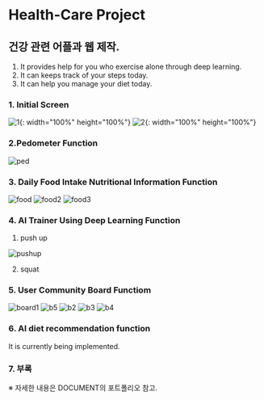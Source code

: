 # Health-Care Project
## 건강 관련 어플과 웹 제작.
1. It provides help for you who exercise alone through deep learning.
2. It can keeps track of your steps today.
3. It can help you manage your diet today.

### 1. Initial Screen
![1](https://user-images.githubusercontent.com/49589578/112152765-fbbbce80-8c25-11eb-9948-2f8ddfb00555.jpg){: width="100%" height="100%"}
![2](https://user-images.githubusercontent.com/49589578/112152761-fb233800-8c25-11eb-9acd-b1e89f8c75c6.jpg){: width="100%" height="100%"}

### 2.Pedometer Function
![ped](https://user-images.githubusercontent.com/49589578/112153032-3a518900-8c26-11eb-8cbc-4c5792767bfb.jpg)

### 3. Daily Food Intake Nutritional Information Function
![food](https://user-images.githubusercontent.com/49589578/112152810-07a79080-8c26-11eb-9cc7-9a383b780d96.jpg)
![food2](https://user-images.githubusercontent.com/49589578/112152815-08d8bd80-8c26-11eb-9230-bb0f5a52717f.jpg)
![food3](https://user-images.githubusercontent.com/49589578/112152816-09715400-8c26-11eb-8d92-6eaa266d483a.jpg)

### 4. AI Trainer Using Deep Learning Function
1. push up

![pushup](https://user-images.githubusercontent.com/49589578/112151304-6b30be80-8c24-11eb-88d3-d74173ec1a00.gif)

2. squat

### 5. User Community Board Functiom
![board1](https://user-images.githubusercontent.com/49589578/112150165-2193a400-8c23-11eb-888d-2cebc2ec9098.jpg)
![b5](https://user-images.githubusercontent.com/49589578/112151151-42102e00-8c24-11eb-8cfe-dc42c4c67c33.jpg)
![b2](https://user-images.githubusercontent.com/49589578/112151154-43415b00-8c24-11eb-9601-e0080d19c807.jpg)
![b3](https://user-images.githubusercontent.com/49589578/112151155-43415b00-8c24-11eb-9478-13fd7d369e89.jpg)
![b4](https://user-images.githubusercontent.com/49589578/112151159-43d9f180-8c24-11eb-90e5-f6112819474a.jpg)

### 6. AI diet recommendation function
It is currently being implemented.

### 7. 부록
※ 자세한 내용은 DOCUMENT의 포트폴리오 참고.
